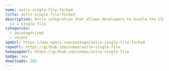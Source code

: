 ```yaml
---
name: astro-single-file-forked
title: astro-single-file-forked
description: Astro integration that allows developers to bundle the CSS and HTML
  in a single file
categories:
  - uncategorized
  - recent
npmUrl: https://www.npmjs.com/package/astro-single-file-forked
repoUrl: https://github.com/onmax/astro-single-file
homepageUrl: https://github.com/onmax/astro-single-file
badge: new
downloads: 203
---
```

